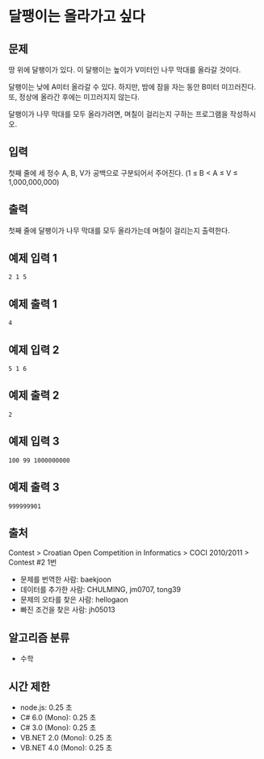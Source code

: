# 달팽이는 올라가고 싶다
## 문제
땅 위에 달팽이가 있다. 이 달팽이는 높이가 V미터인 나무 막대를 올라갈 것이다.

달팽이는 낮에 A미터 올라갈 수 있다. 하지만, 밤에 잠을 자는 동안 B미터 미끄러진다. 또, 정상에 올라간 후에는 미끄러지지 않는다.

달팽이가 나무 막대를 모두 올라가려면, 며칠이 걸리는지 구하는 프로그램을 작성하시오.

## 입력
첫째 줄에 세 정수 A, B, V가 공백으로 구분되어서 주어진다. (1 ≤ B < A ≤ V ≤ 1,000,000,000)

## 출력
첫째 줄에 달팽이가 나무 막대를 모두 올라가는데 며칠이 걸리는지 출력한다.

## 예제 입력 1 
```
2 1 5
```
## 예제 출력 1 
```
4
```
## 예제 입력 2 
```
5 1 6
```
## 예제 출력 2 
```
2
```
## 예제 입력 3 
```
100 99 1000000000
```
## 예제 출력 3 
```
999999901
```
## 출처
Contest > Croatian Open Competition in Informatics > COCI 2010/2011 > Contest #2 1번

* 문제를 번역한 사람: baekjoon
* 데이터를 추가한 사람: CHULMING, jm0707, tong39
* 문제의 오타를 찾은 사람: hellogaon
* 빠진 조건을 찾은 사람: jh05013
## 알고리즘 분류
* 수학
## 시간 제한
* node.js: 0.25 초
* C# 6.0 (Mono): 0.25 초
* C# 3.0 (Mono): 0.25 초
* VB.NET 2.0 (Mono): 0.25 초
* VB.NET 4.0 (Mono): 0.25 초